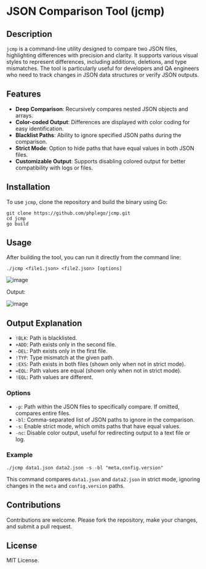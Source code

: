 # JSON Comparison Tool (jcmp)

## Description

`jcmp` is a command-line utility designed to compare two JSON files, highlighting differences with precision and clarity. It supports various visual styles to represent differences, including additions, deletions, and type mismatches. The tool is particularly useful for developers and QA engineers who need to track changes in JSON data structures or verify JSON outputs.

## Features

- **Deep Comparison**: Recursively compares nested JSON objects and arrays.
- **Color-coded Output**: Differences are displayed with color coding for easy identification.
- **Blacklist Paths**: Ability to ignore specified JSON paths during the comparison.
- **Strict Mode**: Option to hide paths that have equal values in both JSON files.
- **Customizable Output**: Supports disabling colored output for better compatibility with logs or files.

## Installation

To use `jcmp`, clone the repository and build the binary using Go:

```
git clone https://github.com/phplego/jcmp.git
cd jcmp
go build
```

## Usage

After building the tool, you can run it directly from the command line:

```
./jcmp <file1.json> <file2.json> [options]
```

![image](https://github.com/user-attachments/assets/ab7663d3-3449-412c-a6d0-c48bb7ee0748)

Output:

![image](https://github.com/user-attachments/assets/2c13c597-cfdb-4636-8b7e-929f016a9d80)

## Output Explanation

- `!BLK`: Path is blacklisted.
- `+ADD`: Path exists only in the second file.
- `-DEL`: Path exists only in the first file.
- `!TYP`: Type mismatch at the given path.
- `:EXS`: Path exists in both files (shown only when not in strict mode).
- `=EQL`: Path values are equal (shown only when not in strict mode).
- `!EQL`: Path values are different.


### Options

- `-p`: Path within the JSON files to specifically compare. If omitted, compares entire files.
- `-bl`: Comma-separated list of JSON paths to ignore in the comparison.
- `-s`: Enable strict mode, which omits paths that have equal values.
- `-nc`: Disable color output, useful for redirecting output to a text file or log.

### Example

```
./jcmp data1.json data2.json -s -bl "meta,config.version"
```

This command compares `data1.json` and `data2.json` in strict mode, ignoring changes in the `meta` and `config.version` paths.

## Contributions

Contributions are welcome. Please fork the repository, make your changes, and submit a pull request.

## License

MIT License.
